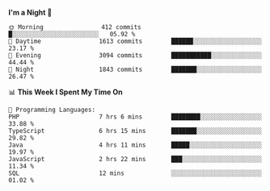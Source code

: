 <!--START_SECTION:waka-->
**I'm a Night 🦉** 

```text
🌞 Morning                412 commits         █░░░░░░░░░░░░░░░░░░░░░░░░   05.92 % 
🌆 Daytime                1613 commits        ██████░░░░░░░░░░░░░░░░░░░   23.17 % 
🌃 Evening                3094 commits        ███████████░░░░░░░░░░░░░░   44.44 % 
🌙 Night                  1843 commits        ███████░░░░░░░░░░░░░░░░░░   26.47 % 
```


📊 **This Week I Spent My Time On** 

```text
💬 Programming Languages: 
PHP                      7 hrs 6 mins        ████████░░░░░░░░░░░░░░░░░   33.88 % 
TypeScript               6 hrs 15 mins       ███████░░░░░░░░░░░░░░░░░░   29.82 % 
Java                     4 hrs 11 mins       █████░░░░░░░░░░░░░░░░░░░░   19.97 % 
JavaScript               2 hrs 22 mins       ███░░░░░░░░░░░░░░░░░░░░░░   11.34 % 
SQL                      12 mins             ░░░░░░░░░░░░░░░░░░░░░░░░░   01.02 % 
```


<!--END_SECTION:waka-->
